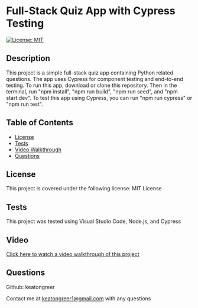 # Full-Stack Quiz App with Cypress Testing
[![License: MIT](https://img.shields.io/badge/License-MIT-yellow.svg)](https://opensource.org/licenses/MIT)

## Description
This project is a simple full-stack quiz app containing Python related questions. The app uses Cypress for component testing and end-to-end testing. To run this app, download or clone this repository. Then in the terminal, run "npm install", "npm run build", "npm run seed", and "npm start:dev". To test this app using Cypress, you can run "npm run cypress" or "npm run test".

## Table of Contents
- [License](#license)
- [Tests](#tests)
- [Video Walkthrough](#video)
- [Questions](#questions)

## License
This project is covered under the following license: MIT License

## Tests
This project was tested using Visual Studio Code, Node.js, and Cypress

## Video
[Click here to watch a video walkthrough of this project](https://youtu.be/B6s748MJnCE)

## Questions
Github: keatongreer

Contact me at keatongreer1@gmail.com with any questions
